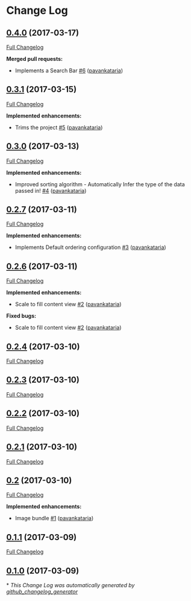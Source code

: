 # Change Log

## [0.4.0](https://github.com/pavankataria/SwiftDataTables/tree/0.4.0) (2017-03-17)
[Full Changelog](https://github.com/pavankataria/SwiftDataTables/compare/0.3.1...0.4.0)

**Merged pull requests:**

- Implements a Search Bar [\#6](https://github.com/pavankataria/SwiftDataTables/pull/6) ([pavankataria](https://github.com/pavankataria))

## [0.3.1](https://github.com/pavankataria/SwiftDataTables/tree/0.3.1) (2017-03-15)
[Full Changelog](https://github.com/pavankataria/SwiftDataTables/compare/0.3.0...0.3.1)

**Implemented enhancements:**

- Trims the project [\#5](https://github.com/pavankataria/SwiftDataTables/pull/5) ([pavankataria](https://github.com/pavankataria))

## [0.3.0](https://github.com/pavankataria/SwiftDataTables/tree/0.3.0) (2017-03-13)
[Full Changelog](https://github.com/pavankataria/SwiftDataTables/compare/0.2.7...0.3.0)

**Implemented enhancements:**

- Improved sorting algorithm - Automatically Infer the type of the data passed in! [\#4](https://github.com/pavankataria/SwiftDataTables/pull/4) ([pavankataria](https://github.com/pavankataria))

## [0.2.7](https://github.com/pavankataria/SwiftDataTables/tree/0.2.7) (2017-03-11)
[Full Changelog](https://github.com/pavankataria/SwiftDataTables/compare/0.2.6...0.2.7)

**Implemented enhancements:**

- Implements Default ordering configuration [\#3](https://github.com/pavankataria/SwiftDataTables/pull/3) ([pavankataria](https://github.com/pavankataria))

## [0.2.6](https://github.com/pavankataria/SwiftDataTables/tree/0.2.6) (2017-03-11)
[Full Changelog](https://github.com/pavankataria/SwiftDataTables/compare/0.2.4...0.2.6)

**Implemented enhancements:**

- Scale to fill content view [\#2](https://github.com/pavankataria/SwiftDataTables/pull/2) ([pavankataria](https://github.com/pavankataria))

**Fixed bugs:**

- Scale to fill content view [\#2](https://github.com/pavankataria/SwiftDataTables/pull/2) ([pavankataria](https://github.com/pavankataria))

## [0.2.4](https://github.com/pavankataria/SwiftDataTables/tree/0.2.4) (2017-03-10)
[Full Changelog](https://github.com/pavankataria/SwiftDataTables/compare/0.2.3...0.2.4)

## [0.2.3](https://github.com/pavankataria/SwiftDataTables/tree/0.2.3) (2017-03-10)
[Full Changelog](https://github.com/pavankataria/SwiftDataTables/compare/0.2.2...0.2.3)

## [0.2.2](https://github.com/pavankataria/SwiftDataTables/tree/0.2.2) (2017-03-10)
[Full Changelog](https://github.com/pavankataria/SwiftDataTables/compare/0.2.1...0.2.2)

## [0.2.1](https://github.com/pavankataria/SwiftDataTables/tree/0.2.1) (2017-03-10)
[Full Changelog](https://github.com/pavankataria/SwiftDataTables/compare/0.2...0.2.1)

## [0.2](https://github.com/pavankataria/SwiftDataTables/tree/0.2) (2017-03-10)
[Full Changelog](https://github.com/pavankataria/SwiftDataTables/compare/0.1.1...0.2)

**Implemented enhancements:**

- Image bundle [\#1](https://github.com/pavankataria/SwiftDataTables/pull/1) ([pavankataria](https://github.com/pavankataria))

## [0.1.1](https://github.com/pavankataria/SwiftDataTables/tree/0.1.1) (2017-03-09)
[Full Changelog](https://github.com/pavankataria/SwiftDataTables/compare/0.1.0...0.1.1)

## [0.1.0](https://github.com/pavankataria/SwiftDataTables/tree/0.1.0) (2017-03-09)


\* *This Change Log was automatically generated by [github_changelog_generator](https://github.com/skywinder/Github-Changelog-Generator)*